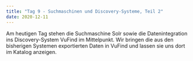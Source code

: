 ```yaml
---
title: "Tag 9 - Suchmaschinen und Discovery-Systeme, Teil 2"
date: 2020-12-11
---
```


Am heutigen Tag stehen die Suchmaschine Solr sowie die Datenintegration ins Discovery-System VuFind im Mittelpunkt. Wir bringen die aus den bisherigen Systemen exportierten Daten in VuFind und lassen sie uns dort im Katalog anzeigen.



